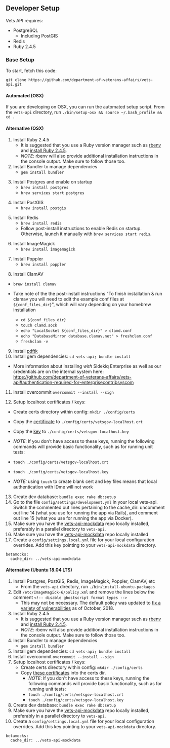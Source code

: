 
## Developer Setup

Vets API requires:
- PostgreSQL
    - Including PostGIS
- Redis
- Ruby 2.4.5

### Base Setup

To start, fetch this code:

`git clone https://github.com/department-of-veterans-affairs/vets-api.git`

<div id="clone-vets-api">
<script id="asciicast-RUjdzdl2QoKAtByJy8aFUNvci" src="https://asciinema.org/a/RUjdzdl2QoKAtByJy8aFUNvci.js" data-speed="3" async></script>
</div>

#### Automated (OSX)

If you are developing on OSX, you can run the automated setup script. From
the `vets-api` directory, run `./bin/setup-osx && source ~/.bash_profile && cd
.`

#### Alternative (OSX)

1. Install Ruby 2.4.5
   - It is suggested that you use a Ruby version manager such as
    [rbenv](https://github.com/rbenv/rbenv#installation) and
    [install Ruby 2.4.5](https://github.com/rbenv/rbenv#installing-ruby-versions).
   - *NOTE*: rbenv will also provide additional installation instructions in the
    console output. Make sure to follow those too.
2. Install Bundler to manage dependencies
   - `gem install bundler`
<script id="asciicast-FvrKFQEn7LPU2uJWEwKs4qWdD" src="https://asciinema.org/a/FvrKFQEn7LPU2uJWEwKs4qWdD.js" data-speed="3" async></script>
3. Install Postgres and enable on startup
   - `brew install postgres`
   - `brew services start postgres`
<script id="asciicast-qP6m9dJO12VUQNCRlPhSp0Gxv" src="https://asciinema.org/a/qP6m9dJO12VUQNCRlPhSp0Gxv.js" data-speed="20" async></script>
4. Install PostGIS
   - `brew install postgis`
<script id="asciicast-CNXY78BJsmWVCu1h7D3U4Y0dI" src="https://asciinema.org/a/CNXY78BJsmWVCu1h7D3U4Y0dI.js" data-speed="30" async></script>
5. Install Redis
   - `brew install redis`
   - Follow post-install instructions to enable Redis on startup. Otherwise,
    launch it manually with `brew services start redis`.
<script id="asciicast-UaSV2iPYXBP1YpFV9MrGPJgfp" src="https://asciinema.org/a/UaSV2iPYXBP1YpFV9MrGPJgfp.js" data-speed="3" async></script>
6. Install ImageMagick
   - `brew install imagemagick`
<script id="asciicast-wt0PV8fC7u9k8dWnyMc8kvPdz" src="https://asciinema.org/a/wt0PV8fC7u9k8dWnyMc8kvPdz.js" data-speed="15" async></script>
7. Install Poppler
   -  `brew install poppler`
<script id="asciicast-bglBU8sebtYUSHLFEqN0jGfdS" src="https://asciinema.org/a/bglBU8sebtYUSHLFEqN0jGfdS.js" data-speed="15" async></script>
8. Install ClamAV
  - `brew install clamav`
  - Take note of the the post-install instructions "To finish installation & run clamav you will need to edit the example conf files at `${conf_files_dir}`", which will vary depending on your homebrew installation

    - `cd ${conf_files_dir}` 
    - `touch clamd.sock`
    - `echo "LocalSocket ${conf_files_dir}" > clamd.conf` 
    - `echo "DatabaseMirror database.clamav.net" > freshclam.conf`
    - `freshclam -v`
<script id="asciicast-bfO1404XqTKNz6RPSUkUmrY5A" src="https://asciinema.org/a/bfO1404XqTKNz6RPSUkUmrY5A.js" data-speed="15" async></script>
9. Install [pdftk](https://www.pdflabs.com/tools/pdftk-the-pdf-toolkit/pdftk_server-2.02-mac_osx-10.11-setup.pkg)
10. Install gem dependencies: `cd vets-api; bundle install`
<script id="asciicast-MO9y7K9l05hfIHJydPIJ471kg" src="https://asciinema.org/a/MO9y7K9l05hfIHJydPIJ471kg.js" data-speed="3" async></script>
   - More information about installing *with* Sidekiq Enterprise as well as our credentials are on the internal system here: https://github.com/department-of-veterans-affairs/vets-api#authentication-required-for-enterprisecontribsyscom
11. Install overcommit `overcommit --install --sign`
<script id="asciicast-VzNNnYm4OkBvWYy3EJvm6bDVs" src="https://asciinema.org/a/VzNNnYm4OkBvWYy3EJvm6bDVs.js" data-speed="3" async></script>
12. Setup localhost certificates / keys:
   - Create certs directory within config:  `mkdir ./config/certs`
   - Copy the [certificate][certificate] to `./config/certs/vetsgov-localhost.crt`
   - Copy the [key][key] to `./config/certs/vetsgov-localhost.key`
   - *NOTE*: If you don't have access to these keys, running the following
     commands will provide basic functionality, such as for running unit tests:
   - `touch ./config/certs/vetsgov-localhost.crt`
   - `touch ./config/certs/vetsgov-localhost.key`
   
   - *NOTE:* using `touch` to create blank cert and key files means that local authentication with IDme will not work
   
   [certificate]: https://github.com/department-of-veterans-affairs/vets.gov-team/blob/master/Products/Identity/Login/IDme/development-certificates/vetsgov-localhost.crt
   [key]: https://github.com/department-of-veterans-affairs/vets.gov-team/blob/master/Products/Identity/Login/IDme/development-certificates/vetsgov-localhost.key
<script id="asciicast-dReuUt7pIMEjMhZ88QIud0SG4" src="https://asciinema.org/a/dReuUt7pIMEjMhZ88QIud0SG4.js" data-speed="3" async></script>
13. Create dev database: `bundle exec rake db:setup`
14. Go to the file `config/settings/development.yml` in your local vets-api. Switch the commented out lines pertaining to the cache_dir: uncomment out line 14 (what you use for running the app via Rails), and comment out line 15 (what you use for running the app via Docker).
15. Make sure you have the [vets-api-mockdata](https://github.com/department-of-veterans-affairs/vets-api-mockdata) repo locally installed, preferably in a parallel directory to `vets-api`.
16. Make sure you have the [vets-api-mockdata](https://github.com/department-of-veterans-affairs/vets-api-mockdata) repo locally installed
17. Create a `config/settings.local.yml` file for your local configuration overrides. Add this key pointing to your `vets-api-mockdata` directory. 
```
betamocks:
  cache_dir: ../vets-api-mockdata
```

#### Alternative (Ubuntu 18.04 LTS)
1. Install Postgres, PostGIS, Redis, ImageMagick, Poppler, ClamAV, etc
   - From the `vets-api` directory, run `./bin/install-ubuntu-packages`
2. Edit `/etc/ImageMagick-6/policy.xml` and remove the lines below the comment `<!-- disable ghostscript format types -->`
   - This may not be necessary. The default policy was updated to [fix a variety of vulnerabilities](https://usn.ubuntu.com/3785-1/) as of October, 2018.
3. Install Ruby 2.4.5
   - It is suggested that you use a Ruby version manager such as
    [rbenv](https://github.com/rbenv/rbenv#installation) and
    [install Ruby 2.4.5](https://github.com/rbenv/rbenv#installing-ruby-versions).
   - *NOTE*: rbenv will also provide additional installation instructions in the
    console output. Make sure to follow those too.
4. Install Bundler to manage dependencies
   - `gem install bundler`
5. Install gem dependencies: `cd vets-api; bundle install`
6. Install overcommit `overcommit --install --sign`
7. Setup localhost certificates / keys:
   - Create certs directory within config:  `mkdir ./config/certs`
   - Copy [these certificates](https://github.com/department-of-veterans-affairs/vets.gov-team/tree/master/Products/Identity/Files_From_IDme/development-certificates) into the certs dir.
       - *NOTE*: If you don't have access to these keys, running the following
         commands will provide basic functionality, such as for running unit tests:
       - `touch ./config/certs/vetsgov-localhost.crt`
       - `touch ./config/certs/vetsgov-localhost.key`
8. Create dev database: `bundle exec rake db:setup`
9. Make sure you have the [vets-api-mockdata](https://github.com/department-of-veterans-affairs/vets-api-mockdata) repo locally installed, preferably in a parallel directory to `vets-api`.
10. Create a `config/settings.local.yml` file for your local configuration overrides. Add this key pointing to your `vets-api-mockdata` directory. 
```
betamocks:
  cache_dir: ../vets-api-mockdata
```
